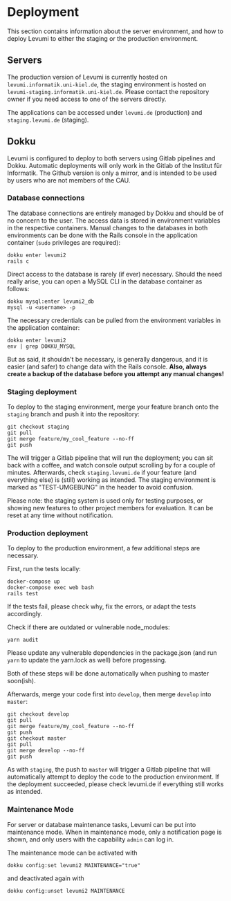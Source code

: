 # Deployment

This section contains information about the server environment, and how to deploy Levumi to either the staging or the production environment.

## Servers

The production version of Levumi is currently hosted on `levumi.informatik.uni-kiel.de`, the staging environment is hosted on `levumi-staging.informatik.uni-kiel.de`. Please contact the repository owner if you need access to one of the servers directly.

The applications can be accessed under `levumi.de` (production) and `staging.levumi.de` (staging).

## Dokku

Levumi is configured to deploy to both servers using Gitlab pipelines and Dokku. Automatic deployments will only work in the Gitlab of the Institut für Informatik. The Github version is only a mirror, and is intended to be used by users who are not members of the CAU.

### Database connections

The database connections are entirely managed by Dokku and should be of no concern to the user. The access data is stored in environment variables in the respective containers. Manual changes to the databases in both environments can be done with the Rails console in the application container (`sudo` privileges are required):

```
dokku enter levumi2
rails c
```

Direct access to the database is rarely (if ever) necessary. Should the need really arise, you can open a MySQL CLI in the database container as follows:

```
dokku mysql:enter levumi2_db
mysql -u <username> -p
```

The necessary credentials can be pulled from the environment variables in the application container:

```
dokku enter levumi2
env | grep DOKKU_MYSQL
```

But as said, it shouldn't be necessary, is generally dangerous, and it is easier (and safer) to change data with the Rails console. **Also, always create a backup of the database before you attempt any manual changes!**

### Staging deployment

To deploy to the staging environment, merge your feature branch onto the `staging` branch and push it into the repository:

```
git checkout staging
git pull
git merge feature/my_cool_feature --no-ff
git push
```

The will trigger a Gitlab pipeline that will run the deployment; you can sit back with a coffee, and watch console output scrolling by for a couple of minutes. Afterwards, check `staging.levumi.de` if your feature (and everything else) is (still) working as intended. The staging environment is marked as "TEST-UMGEBUNG" in the header to avoid confusion.

Please note: the staging system is used only for testing purposes, or showing new features to other project members for evaluation. It can be reset at any time without notification.

### Production deployment

To deploy to the production environment, a few additional steps are necessary.

First, run the tests locally:

```
docker-compose up
docker-compose exec web bash
rails test
```

If the tests fail, please check why, fix the errors, or adapt the tests accordingly.

Check if there are outdated or vulnerable node_modules:

```
yarn audit
```

Please update any vulnerable dependencies in the package.json (and run `yarn` to update the yarn.lock as well) before progessing.

Both of these steps will be done automatically when pushing to master soon(ish).

Afterwards, merge your code first into `develop`, then merge `develop` into `master`:

```
git checkout develop
git pull
git merge feature/my_cool_feature --no-ff
git push
git checkout master
git pull
git merge develop --no-ff
git push
```

As with `staging`, the push to `master` will trigger a Gitlab pipeline that will automatically attempt to deploy the code to the production environment. If the deployment succeeded, please check levumi.de if everything still works as intended.

### Maintenance Mode

For server or database maintenance tasks, Levumi can be put into maintenance mode. When in maintenance mode, only a notification page is shown, and only users with the capability `admin` can log in.

The maintenance mode can be activated with

```
dokku config:set levumi2 MAINTENANCE="true"
```

and deactivated again with

```
dokku config:unset levumi2 MAINTENANCE
```

